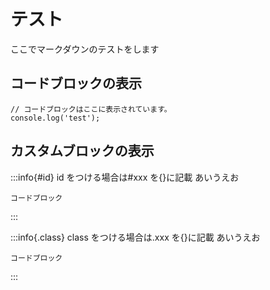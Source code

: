 # テスト

ここでマークダウンのテストをします

## コードブロックの表示

```
// コードブロックはここに表示されています。
console.log('test');
```

## カスタムブロックの表示

:::info{#id}
id をつける場合は#xxx を{}に記載
あいうえお

```
コードブロック
```

:::

:::info{.class}
class をつける場合は.xxx を{}に記載
あいうえお

```
コードブロック
```

:::
